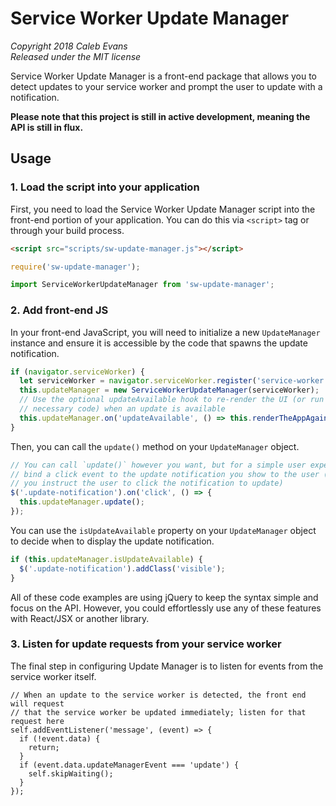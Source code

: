 # Service Worker Update Manager

*Copyright 2018 Caleb Evans*  
*Released under the MIT license*  

Service Worker Update Manager is a front-end package that allows you to detect
updates to your service worker and prompt the user to update with a
notification.

**Please note that this project is still in active development, meaning the API
is still in flux.**

## Usage

### 1. Load the script into your application

First, you need to load the Service Worker Update Manager script into the
front-end portion of your application. You can do this via `<script>` tag or
through your build process.

```html
<script src="scripts/sw-update-manager.js"></script>
```

```js
require('sw-update-manager');
```

```js
import ServiceWorkerUpdateManager from 'sw-update-manager';
```

### 2. Add front-end JS

In your front-end JavaScript, you will need to initialize a new `UpdateManager`
instance and ensure it is accessible by the code that spawns the update
notification.

```js
if (navigator.serviceWorker) {
  let serviceWorker = navigator.serviceWorker.register('service-worker.js');
  this.updateManager = new ServiceWorkerUpdateManager(serviceWorker);
  // Use the optional updateAvailable hook to re-render the UI (or run any other
  // necessary code) when an update is available
  this.updateManager.on('updateAvailable', () => this.renderTheAppAgain());
}
```

Then, you can call the `update()` method on your `UpdateManager` object.

```js
// You can call `update()` however you want, but for a simple user experience,
// bind a click event to the update notification you show to the user (a long as
// you instruct the user to click the notification to update)
$('.update-notification').on('click', () => {
  this.updateManager.update();
});
```

You can use the `isUpdateAvailable` property on your `UpdateManager` object to
decide when to display the update notification.

```js
if (this.updateManager.isUpdateAvailable) {
  $('.update-notification').addClass('visible');
} 
```

All of these code examples are using jQuery to keep the syntax simple and focus
on the API. However, you could effortlessly use any of these features with
React/JSX or another library.

### 3. Listen for update requests from your service worker

The final step in configuring Update Manager is to listen for events from the
service worker itself.

```
// When an update to the service worker is detected, the front end will request
// that the service worker be updated immediately; listen for that request here
self.addEventListener('message', (event) => {
  if (!event.data) {
    return;
  }
  if (event.data.updateManagerEvent === 'update') {
    self.skipWaiting();
  }
});
```
